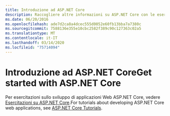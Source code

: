 ```yaml
---
title: Introduzione ad ASP.NET Core
description: Raccogliere altre informazioni su ASP.NET Core con le esercitazioni nella documentazione di ASP.NET Core.
ms.date: 06/20/2016
ms.openlocfilehash: ade7d2ca8a4dcec555d0052e60fb13bba7a7380c
ms.sourcegitcommit: 7588136e355e10cbc2582f389c90c127363c02a5
ms.translationtype: MT
ms.contentlocale: it-IT
ms.lasthandoff: 03/14/2020
ms.locfileid: "75714094"
---
```

# <a name="get-started-with-aspnet-core"></a><span data-ttu-id="eb3ca-103">Introduzione ad ASP.NET Core</span><span class="sxs-lookup"><span data-stu-id="eb3ca-103">Get started with ASP.NET Core</span></span>

<span data-ttu-id="eb3ca-104">Per esercitazioni sullo sviluppo di applicazioni Web ASP.NET Core, vedere [Esercitazioni su ASP.NET Core](/aspnet/core/tutorials).</span><span class="sxs-lookup"><span data-stu-id="eb3ca-104">For tutorials about developing ASP.NET Core web applications, see [ASP.NET Core Tutorials](/aspnet/core/tutorials).</span></span>
